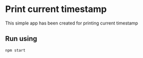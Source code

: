 # Print current timestamp

This simple app has been created for printing current timestamp

## Run using

`npm start`
